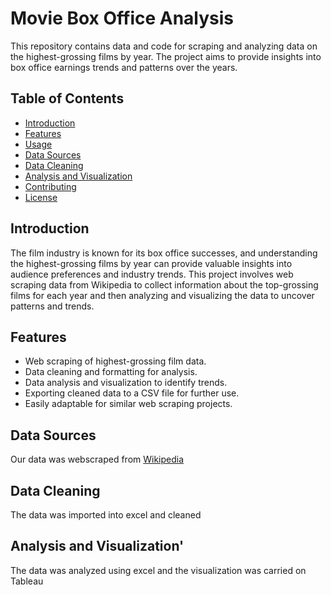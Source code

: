 # Movie Box Office Analysis

This repository contains data and code for scraping and analyzing data on the highest-grossing films by year. The project aims to provide insights into box office earnings trends and patterns over the years.

## Table of Contents

- [Introduction](#introduction)
- [Features](#features)
- [Usage](#usage)
- [Data Sources](#data-sources)
- [Data Cleaning](#data-cleaning)
- [Analysis and Visualization](#analysis-and-visualization)
- [Contributing](#contributing)
- [License](#license)

## Introduction

The film industry is known for its box office successes, and understanding the highest-grossing films by year can provide valuable insights into audience preferences and industry trends. This project involves web scraping data from Wikipedia to collect information about the top-grossing films for each year and then analyzing and visualizing the data to uncover patterns and trends.

## Features

- Web scraping of highest-grossing film data.
- Data cleaning and formatting for analysis.
- Data analysis and visualization to identify trends.
- Exporting cleaned data to a CSV file for further use.
- Easily adaptable for similar web scraping projects.

## Data Sources

Our data was webscraped from [Wikipedia](https://en.wikipedia.org/wiki/List_of_highest-grossing_films#High-grossing_films_by_year)

## Data Cleaning
The data was imported into excel and cleaned 

## Analysis and Visualization'

The data was analyzed using excel and the visualization was carried on Tableau



